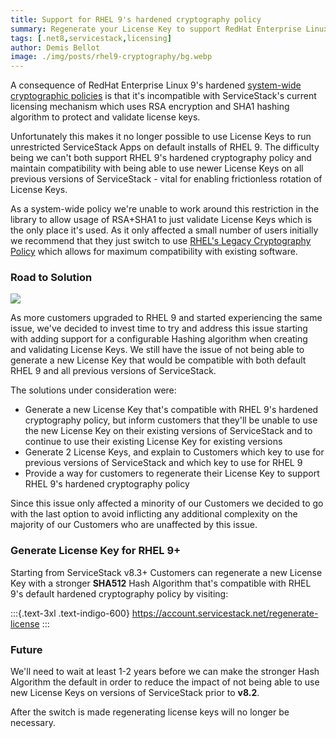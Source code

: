 ```yaml
---
title: Support for RHEL 9's hardened cryptography policy
summary: Regenerate your License Key to support RedHat Enterprise Linux 9 Default Cryptography Policy
tags: [.net8,servicestack,licensing]
author: Demis Bellot
image: ./img/posts/rhel9-cryptography/bg.webp
---
```


A consequence of RedHat Enterprise Linux 9's hardened 
[system-wide cryptographic policies](https://docs.redhat.com/en/documentation/red_hat_enterprise_linux/8/html/security_hardening/using-the-system-wide-cryptographic-policies_security-hardening) 
is that it's incompatible with ServiceStack's current licensing mechanism which uses RSA encryption and SHA1 hashing algorithm
to protect and validate license keys.

Unfortunately this makes it no longer possible to use License Keys to run unrestricted ServiceStack Apps on default 
installs of RHEL 9. The difficulty being we can't both support RHEL 9's hardened cryptography policy and 
maintain compatibility with being able to use newer License Keys on all previous versions of ServiceStack - vital
for enabling frictionless rotation of License Keys. 

As a system-wide policy we're unable to work around this restriction in the library to allow usage of RSA+SHA1 to just
validate License Keys which is the only place it's used. As it only affected a small number of users initially we recommend 
that they just switch to use
[RHEL's Legacy Cryptography Policy](https://docs.redhat.com/en/documentation/red_hat_enterprise_linux/8/html/security_hardening/using-the-system-wide-cryptographic-policies_security-hardening)
which allows for maximum compatibility with existing software.

### Road to Solution

![](/img/posts/rhel9-cryptography/bg-redhat.webp)

As more customers upgraded to RHEL 9 and started experiencing the same issue, we've decided to invest time to 
try and address this issue starting with adding support for a configurable Hashing algorithm when creating and validating
License Keys. We still have the issue of not being able to generate a new License Key that would be compatible with both
default RHEL 9 and all previous versions of ServiceStack.

The solutions under consideration were:
 - Generate a new License Key that's compatible with RHEL 9's hardened cryptography policy, but inform customers that 
they'll be unable to use the new License Key on their existing versions of ServiceStack and to continue to use their 
existing License Key for existing versions
 - Generate 2 License Keys, and explain to Customers which key to use for previous versions of ServiceStack and which key 
to use for RHEL 9 
 - Provide a way for customers to regenerate their License Key to support RHEL 9's hardened cryptography policy

Since this issue only affected a minority of our Customers we decided to go with the last option to avoid inflicting any
additional complexity on the majority of our Customers who are unaffected by this issue.

### Generate License Key for RHEL 9+

Starting from ServiceStack v8.3+ Customers can regenerate a new License Key with a stronger **SHA512** Hash Algorithm 
that's compatible with RHEL 9's default hardened cryptography policy by visiting:

:::{.text-3xl .text-indigo-600}
https://account.servicestack.net/regenerate-license
:::

### Future

We'll need to wait at least 1-2 years before we can make the stronger Hash Algorithm the default in order to reduce the
impact of not being able to use new License Keys on versions of ServiceStack prior to **v8.2**.

After the switch is made regenerating license keys will no longer be necessary.